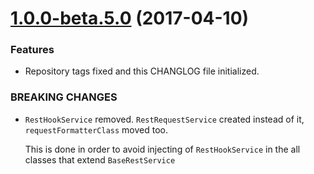 <a name="1.0.0-beta.5.0"></a>
# [1.0.0-beta.5.0](https://github.com/ancor-dev/ng-rest/compare/1.0.0-beta.4.4...v1.0.0-beta.5.0) (2017-04-10)

### Features
* Repository tags fixed and this CHANGLOG file initialized.

### BREAKING CHANGES
* `RestHookService` removed. `RestRequestService` created instead of it, `requestFormatterClass` moved too.

  This is done in order to avoid injecting of `RestHookService` in the all classes that extend `BaseRestService`
